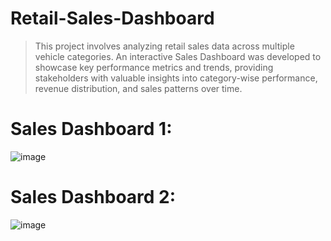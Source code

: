 # Retail-Sales-Dashboard

> This project involves analyzing retail sales data across multiple vehicle categories. An interactive Sales Dashboard was developed to showcase key performance metrics and trends, providing stakeholders with valuable insights into category-wise performance, revenue distribution, and sales patterns over time.



 # Sales Dashboard 1:
![image](https://github.com/user-attachments/assets/04826f84-dcd4-4633-8769-65e6c389e563)



 # Sales Dashboard 2:
![image](https://github.com/user-attachments/assets/d21ba233-19da-4dcf-a8c3-6240659fd557)
